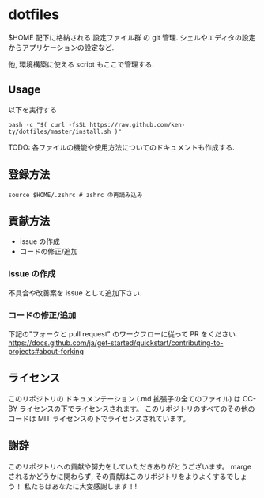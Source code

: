 # dotfiles

$HOME 配下に格納される 設定ファイル群 の git 管理.
シェルやエディタの設定からアプリケーションの設定など.

他, 環境構築に使える script もここで管理する.

## Usage

以下を実行する

```
bash -c "$( curl -fsSL https://raw.github.com/ken-ty/dotfiles/master/install.sh )"
```

TODO: 各ファイルの機能や使用方法についてのドキュメントも作成する.

## 登録方法

```
source $HOME/.zshrc # zshrc の再読み込み
```

## 貢献方法

- issue の作成
- コードの修正/追加

###  issue の作成

不具合や改善案を issue として追加下さい.

### コードの修正/追加

下記の"フォークと pull request" のワークフローに従って PR をください.
https://docs.github.com/ja/get-started/quickstart/contributing-to-projects#about-forking

## ライセンス

このリポジトリの ドキュメンテーション (.md 拡張子の全てのファイル) は CC-BY ライセンスの下でライセンスされます。
このリポジトリのすべてのその他のコードは MIT ライセンスの下でライセンスされています。

## 謝辞

このリポジトリへの貢献や努力をしていただきありがとうございます。
marge されるかどうかに関わらず, その貢献はこのリポジトリをよりよくするでしょう！
私たちはあなたに大変感謝します！!
